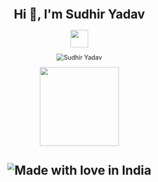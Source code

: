 <h1 align="center">Hi 👋, I'm Sudhir Yadav</h1>
<p align="center">
	<img width="40" src="https://github.githubassets.com/images/spinners/octocat-spinner-64.gif"> </p>
  <p align="center"> <img src="https://komarev.com/ghpvc/?username=TheSanty&label=Profile%20views&color=0e75b6&style=flat" alt="Sudhir Yadav" /> </p>
  
<p align="center">
<a href="https://github.com/TheSanty">
<img height="180em" src="https://github-readme-stats-eight-theta.vercel.app/api?username=TheSanty&show_icons=true&theme=nightowl&include_all_commits=true&count_private=true"/>
</a>
</p>
<h1 align="center">
	
![Made with love in India](https://madewithlove.now.sh/in?heart=true&template=for-the-badge)
</h1>
